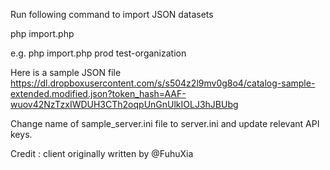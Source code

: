 Run following command to import JSON datasets

php import.php <environment> <organization name>

e.g. php import.php prod test-organization

Here is a sample JSON file
https://dl.dropboxusercontent.com/s/s504z2l9mv0g8o4/catalog-sample-extended.modified.json?token_hash=AAF-wuov42NzTzxIWDUH3CTh2oqpUnGnUlkIOLJ3hJBUbg

Change name of sample_server.ini file to server.ini and update relevant API keys.

Credit : client originally written by @FuhuXia